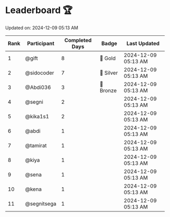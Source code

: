 # Leaderboard 🏆

Updated on: 2024-12-09 05:13 AM

| Rank | Participant       | Completed Days | Badge      | Last Updated         |
|------|-------------------|----------------|------------|----------------------|
| 1    | @gift             | 8              | 🏅 Gold     | 2024-12-09 05:13 AM |
| 2    | @sidocoder        | 7              | 🥈 Silver   | 2024-12-09 05:13 AM |
| 3    | @Abdi036          | 3              | 🥉 Bronze   | 2024-12-09 05:13 AM |
| 4    | @segni            | 2              |            | 2024-12-09 05:13 AM |
| 5    | @kika1s1          | 2              |            | 2024-12-09 05:13 AM |
| 6    | @abdi             | 1              |            | 2024-12-09 05:13 AM |
| 7    | @tamirat          | 1              |            | 2024-12-09 05:13 AM |
| 8    | @kiya             | 1              |            | 2024-12-09 05:13 AM |
| 9    | @sena             | 1              |            | 2024-12-09 05:13 AM |
| 10   | @kena             | 1              |            | 2024-12-09 05:13 AM |
| 11   | @segnitsega       | 1              |            | 2024-12-09 05:13 AM |
